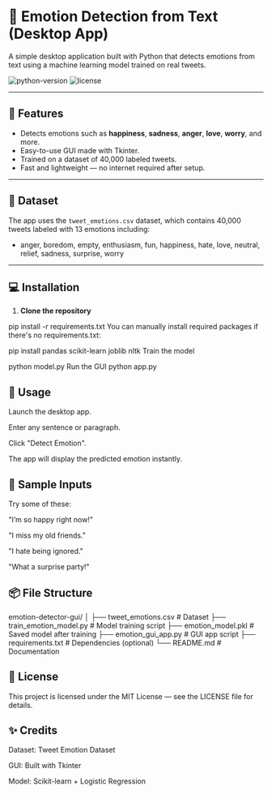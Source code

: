 # 🧠 Emotion Detection from Text (Desktop App)

A simple desktop application built with Python that detects emotions from text using a machine learning model trained on real tweets.

<img src="https://img.shields.io/badge/Python-3.8%2B-blue" alt="python-version" />
<img src="https://img.shields.io/badge/License-MIT-green" alt="license" />

---

## 📌 Features

- Detects emotions such as **happiness**, **sadness**, **anger**, **love**, **worry**, and more.
- Easy-to-use GUI made with Tkinter.
- Trained on a dataset of 40,000 labeled tweets.
- Fast and lightweight — no internet required after setup.

---

## 📁 Dataset

The app uses the `tweet_emotions.csv` dataset, which contains 40,000 tweets labeled with 13 emotions including:

- anger, boredom, empty, enthusiasm, fun, happiness, hate, love, neutral, relief, sadness, surprise, worry

---

## 💻 Installation

1. **Clone the repository**

pip install -r requirements.txt
You can manually install required packages if there's no requirements.txt:

pip install pandas scikit-learn joblib nltk
Train the model

python model.py
Run the GUI 
python app.py

## 🚀 Usage
Launch the desktop app.

Enter any sentence or paragraph.

Click "Detect Emotion".

The app will display the predicted emotion instantly.

## 🧪 Sample Inputs
Try some of these:

"I’m so happy right now!"

"I miss my old friends."

"I hate being ignored."

"What a surprise party!"

## 📦 File Structure

emotion-detector-gui/
│
├── tweet_emotions.csv          # Dataset
├── train_emotion_model.py      # Model training script
├── emotion_model.pkl           # Saved model after training
├── emotion_gui_app.py          # GUI app script
├── requirements.txt            # Dependencies (optional)
└── README.md                   # Documentation

## 📄 License
This project is licensed under the MIT License — see the LICENSE file for details.

## ✨ Credits
Dataset: Tweet Emotion Dataset

GUI: Built with Tkinter

Model: Scikit-learn + Logistic Regression

